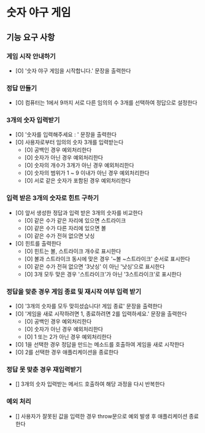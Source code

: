 # 숫자 야구 게임

## 기능 요구 사항

### 게임 시작 안내하기

- [O] '숫자 야구 게임을 시작합니다.' 문장을 출력한다

### 정답 만들기

- [O] 컴퓨터는 1에서 9까지 서로 다른 임의의 수 3개를 선택하여 정답으로 설정한다

### 3개의 숫자 입력받기

- [O] '숫자를 입력해주세요 : ' 문장을 출력한다
- [O] 사용자로부터 임의의 숫자 3개를 입력받는다
  - [O] 공백인 경우 예외처리한다
  - [O] 숫자가 아닌 경우 예외처리한다
  - [O] 숫자의 개수가 3개가 아닌 경우 예외처리한다
  - [O] 숫자의 범위가 1 ~ 9 이내가 아닌 경우 예외처리한다
  - [O] 서로 같은 숫자가 포함된 경우 예외처리한다

### 입력 받은 3개의 숫자로 힌트 구하기

- [O] 앞서 생성한 정답과 입력 받은 3개의 숫자를 비교한다
  - [O] 같은 수가 같은 자리에 있으면 스트라이크
  - [O] 같은 수가 다른 자리에 있으면 볼
  - [O] 같은 수가 전혀 없으면 낫싱
- [O] 힌트를 출력한다
  - [O] 힌트는 볼, 스트라이크 개수로 표시한다
  - [O] 볼과 스트라이크 동시에 맞은 경우 '~볼 ~스트라이크' 순서로 표시한다
  - [O] 같은 수가 전혀 없으면 '3낫싱' 이 아닌 '낫싱'으로 표시한다
  - [O] 3개 모두 맞은 경우 '스트라이크'가 아닌 '3스트라이크'로 표시한다

### 정답을 맞춘 경우 게임 종료 및 재시작 여부 입력 받기

- [O] '3개의 숫자를 모두 맞히셨습니다! 게임 종료' 문장을 출력한다
- [O] '게임을 새로 시작하려면 1, 종료하려면 2를 입력하세요.' 문장을 출력한다
  - [O] 공백인 경우 예외처리한다
  - [O] 숫자가 아닌 경우 예외처리한다
  - [O] 1 또는 2가 아닌 경우 예외처리한다
- [O] 1을 선택한 경우 정답을 만드는 메소드를 호출하여 게임을 새로 시작한다
- [O] 2를 선택한 경우 애플리케이션을 종료한다

### 정답 못 맞춘 경우 재입력받기

- [] 3개의 숫자 입력받는 메서드 호출하여 해당 과정을 다시 반복한다

### 예외 처리

- [] 사용자가 잘못된 값을 입력한 경우 throw문으로 예외 발생 후 애플리케이션 종료한다
